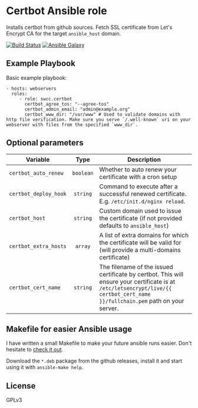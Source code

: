 Certbot Ansible role
=========

Installs certbot from github sources. Fetch SSL certificate from Let's Encrypt CA for the target `ansible_host` domain.

[![Build Status](https://travis-ci.org/swcc/ansible-certbot-role.svg?branch=master)](https://travis-ci.org/swcc/ansible-certbot-role) [![Ansible Galaxy](https://img.shields.io/ansible/role/18534.svg)](https://galaxy.ansible.com/swcc/certbot/)

Example Playbook
----------------

Basic example playbook:

    - hosts: webservers
      roles:
         - role: swcc.certbot
           certbot_agree_tos: "--agree-tos"
           certbot_admin_email: "admin@example.org"
           certbot_www_dir: "/var/www" # Used to validate domains with http file verification. Make sure you serve `/.well-known` uri on your webserver with files from the specified `www_dir`.

Optional parameters
----------------

| Variable      | Type          | Description  |
| ------------- |:-------------:| ------------|
| `certbot_auto_renew` | `boolean` | Whether to auto renew your certificate with a cron setup |
| `certbot_deploy_hook`| `string`  | Command to execute after a successful renewed certificate. E.g. `/etc/init.d/nginx reload`. |
| `certbot_host` | `string`        | Custom domain used to issue the certificate (if not provided defaults to `ansible_host`) |
| `certbot_extra_hosts` | `array`  | A list of extra domains for which the certificate will be valid for (will provide a multi-domains certificate) |
| `certbot_cert_name`   | `string` | The filename of the issued certificate by certbot. This will ensure your certificate is at `/etc/letsencrypt/live/{{ certbot_cert_name }}/fullchain.pem` path on your server. |


Makefile for easier Ansible usage
------------------

I have written a small Makefile to make your future ansible runs easier. Don't hesitate to [check it out](https://github.com/paulRbr/ansible-makefile/blob/master/Makefile).

Download the `*.deb` package from the github releases, install it and start using it with `ansible-make help`.

License
-------

GPLv3
